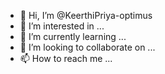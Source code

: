 - 👋 Hi, I’m @KeerthiPriya-optimus
- 👀 I’m interested in ...
- 🌱 I’m currently learning ...
- 💞️ I’m looking to collaborate on ...
- 📫 How to reach me ...

<!---
KeerthiPriya-optimus/KeerthiPriya-optimus is a ✨ special ✨ repository because its `README.md` (this file) appears on your GitHub profile.
You can click the Preview link to take a look at your changes.
--->
